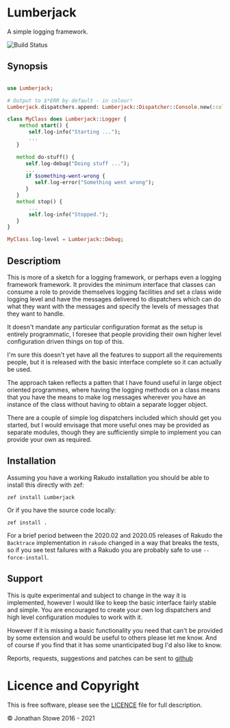 # Lumberjack

A simple logging framework.

![Build Status](https://github.com/jonathanstowe/Lumberjack/workflows/CI/badge.svg)

## Synopsis

```raku

use Lumberjack;

# Output to $*ERR by default - in colour!
Lumberjack.dispatchers.append: Lumberjack::Dispatcher::Console.new(:colours);

class MyClass does Lumberjack::Logger {
	method start() {
       self.log-info("Starting ...");
       ...
   }

   method do-stuff() {
      self.log-debug("Doing stuff ...");
      ...
      if $something-went-wrong {
         self.log-error("Something went wrong");
      }
   }
   method stop() {
       ...
       self.log-info("Stopped.");
   }
}

MyClass.log-level = Lumberjack::Debug;


```

## Descriptiom

This is more of a sketch for a logging framework, or perhaps even a
logging framework framework. It provides the minimum interface that
classes can consume a role to provide themselves logging facilities
and set a class wide logging level and have the messages delivered to
dispatchers which can do what they want with the messages and specify
the levels of messages that they want to handle.

It doesn't mandate any particular configuration format as the setup is
entirely programmatic, I foresee that people providing their own higher
level configuration driven things on top of this.

I'm sure this doesn't yet have all the features to support all the
requirements people, but it is released with the basic interface
complete so it can actually be used.

The approach taken reflects a patten that I have found useful in large
object oriented programmes, where having the logging methods on a class
means that you have the means to make log messages wherever you have
an instance of the class without having to obtain a separate logger
object.

There are a couple of simple log dispatchers included which should get
you started, but I would envisage that more useful ones may be provided
as separate modules, though they are sufficiently simple to implement
you can provide your own as required.

## Installation

Assuming you have a working Rakudo installation you should be able to install this directly with zef:

    zef install Lumberjack

Or if you have the source code locally:

    zef install .

For a brief period between the 2020.02 and 2020.05 releases of Rakudo the `Backtrace` implementation in `rakudo` changed in a way that breaks the tests, so if you see test failures with a Rakudo you are probably safe to use `--force-install`.

## Support

This is quite experimental and subject to change in the way it is
implemented, however I would like to keep the basic interface fairly
stable and simple.  You are encouraged to create your own log dispatchers
and high level configuration modules to work with it.

However if it is missing a basic functionality you need that can't be
provided by some extension and would be useful to others please let me
know. And of course if you find that it has some unanticipated bug I'd
also like to know.

Reports, requests, suggestions and patches can be sent to [github](https://github.com/jonathanstowe/Lumberjack/issues)

# Licence and Copyright

This is free software, please see the [LICENCE](LICENCE) file for full description.

© Jonathan Stowe 2016 - 2021

